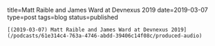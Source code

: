 
title=Matt Raible and James Ward at Devnexus 2019
date=2019-03-07
type=post
tags=blog
status=published
~~~~~~
[(2019-03-07) Matt Raible and James Ward at Devnexus 2019](/podcasts/61e314c4-763a-4746-abdd-39406c14f08c/produced-audio) 
            